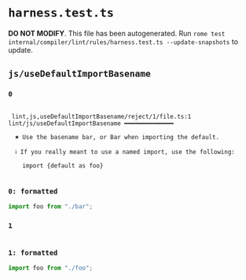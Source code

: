 # `harness.test.ts`

**DO NOT MODIFY**. This file has been autogenerated. Run `rome test internal/compiler/lint/rules/harness.test.ts --update-snapshots` to update.

## `js/useDefaultImportBasename`

### `0`

```

 lint,js,useDefaultImportBasename/reject/1/file.ts:1 lint/js/useDefaultImportBasename ━━━━━━━━━━━━━━

  ✖ Use the basename bar, or Bar when importing the default.

  ℹ If you really meant to use a named import, use the following:

    import {default as foo}


```

### `0: formatted`

```ts
import foo from "./bar";

```

### `1`

```

```

### `1: formatted`

```ts
import foo from "./foo";

```
